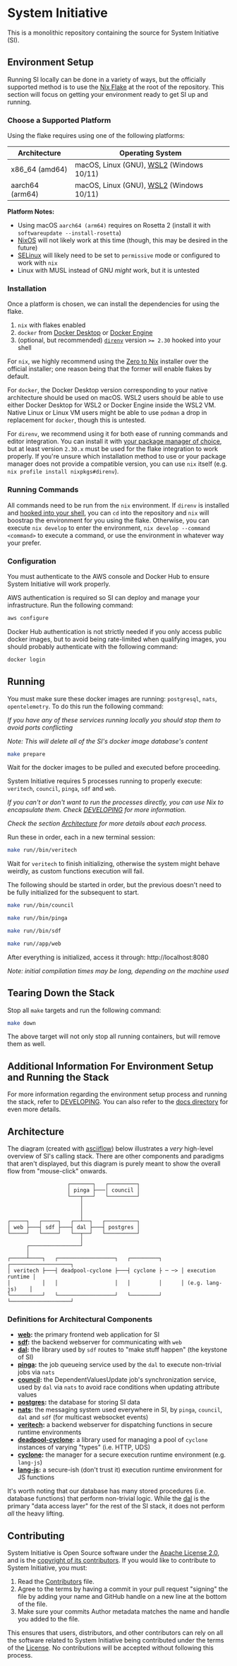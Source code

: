 # System Initiative

This is a monolithic repository containing the source for System Initiative (SI).

## Environment Setup

Running SI locally can be done in a variety of ways, but the officially supported method is to use the [Nix Flake](flake.nix)
at the root of the repository.
This section will focus on getting your environment ready to get SI up and running.

### Choose a Supported Platform

Using the flake requires using one of the following platforms:


| Architecture    | Operating System                                                                           |
|-----------------|--------------------------------------------------------------------------------------------|
| x86_64 (amd64)  | macOS, Linux (GNU), [WSL2](https://learn.microsoft.com/en-us/windows/wsl/) (Windows 10/11) |
| aarch64 (arm64) | macOS, Linux (GNU), [WSL2](https://learn.microsoft.com/en-us/windows/wsl/) (Windows 10/11) |

**Platform Notes:**
* Using macOS `aarch64 (arm64)` requires on Rosetta 2 (install it with `softwareupdate --install-rosetta`)
* [NixOS](https://nixos.org/) will not likely work at this time (though, this may be desired in the future)
* [SELinux](https://en.wikipedia.org/wiki/Security-Enhanced_Linux) will likely need to be set to `permissive` mode or configured to work with `nix`
* Linux with MUSL instead of GNU *might* work, but it is untested

### Installation

Once a platform is chosen, we can install the dependencies for using the flake.

1) `nix` with flakes enabled
2) `docker` from [Docker Desktop](https://www.docker.com/products/docker-desktop/) or [Docker Engine](https://docs.docker.com/engine/)
3) (optional, but recommended) [`direnv`](https://direnv.net) version `>= 2.30` hooked into your shell

For `nix`, we highly recommend using the [Zero to Nix](https://zero-to-nix.com/start/install) installer over the
official installer; one reason being that the former will enable flakes by default.

For `docker`, the Docker Desktop version corresponding to your native architecture should be used on macOS.
WSL2 users should be able to use either Docker Desktop for WSL2 or Docker Engine inside the WSL2 VM.
Native Linux or Linux VM users might be able to use `podman` a drop in replacement for `docker`, though this is untested.

For `direnv`, we recommend using it for both ease of running commands and editor integration.
You can install it with [your package manager of choice](https://direnv.net/docs/installation.html), but at least
version `2.30.x` must be used for the flake integration to work properly.
If you're unsure which installation method to use or your package manager does not provide a compatible version, you
can use `nix` itself (e.g. `nix profile install nixpkgs#direnv`).

### Running Commands

All commands need to be run from the `nix` environment.
If `direnv` is installed and [hooked into your shell](https://direnv.net/docs/hook.html), you can `cd` into
the repository and `nix` will boostrap the environment for you using the flake.
Otherwise, you can execute `nix develop` to enter the environment, `nix develop --command <command>` to
execute a command, or use the environment in whatever way your prefer.

### Configuration

You must authenticate to the AWS console and Docker Hub to ensure System Initiative will work properly.

AWS authentication is required so SI can deploy and manage your infrastructure. Run the following command:

```bash
aws configure
```

Docker Hub authentication is not strictly needed if you only access public docker images, but to avoid being rate-limited when qualifying images, you should probably authenticate with the following command:

```bash
docker login
```

## Running

You must make sure these docker images are running: `postgresql`, `nats`, `opentelemetry`. To do this run the following command:

*If you have any of these services running locally you should stop them to avoid ports conflicting*

*Note: This will delete all of the SI's docker image database's content*

```bash
make prepare
```

Wait for the docker images to be pulled and executed before proceeding.

System Initiative requires 5 processes running to properly execute: `veritech`, `council`, `pinga`, `sdf` and `web`.

*If you can't or don't want to run the processes directly, you can use Nix to encapsulate them. Check [DEVELOPING](./DEVELOPING.md) for more information.*

*Check the section [Architecture](#architecture) for more details about each process.*

Run these in order, each in a new terminal session:

```bash
make run//bin/veritech
```

Wait for `veritech` to finish initializing, otherwise the system might behave weirdly, as custom functions execution will fail.

The following should be started in order, but the previous doesn't need to be fully initialized for the subsequent to start.

```bash
make run//bin/council
```

```bash
make run//bin/pinga
```

```bash
make run//bin/sdf
```

```bash
make run//app/web
```

After everything is initialized, access it through: http://localhost:8080

*Note: initial compilation times may be long, depending on the machine used*

## Tearing Down the Stack

Stop all `make` targets and run the following command:

```bash
make down
```

The above target will not only stop all running containers, but will remove them as well.

## Additional Information For Environment Setup and Running the Stack

For more information regarding the environment setup process and running the stack, refer to
[DEVELOPING](./DEVELOPING.md).
You can also refer to the [docs directory](./docs) for even more details.

## Architecture

The diagram (created with [asciiflow](https://asciiflow.com)) below illustrates a _very_ high-level overview of SI's calling stack.
There are other components and paradigms that aren't displayed, but this diagram is purely meant to show the overall flow from "mouse-click" onwards.

```
                   ┌───────┐   ┌─────────┐
                   │ pinga ├───│ council │
                   └───┬───┘   └─────────┘
                       │
                       │
                       │
┌─────┐   ┌─────┐   ┌──┴──┐   ┌──────────┐
│ web ├───┤ sdf ├───┤ dal ├───┤ postgres │
└─────┘   └─────┘   └──┬──┘   └──────────┘
                       │
      ┌────────────────┘
      │
┌─────┴────┐   ┌──────────────────┐   ┌─────────┐      ┌───────────────────┐
│ veritech ├───┤ deadpool-cyclone ├───┤ cyclone ├ ─ ─> │ execution runtime │
│          │   │                  │   │         │      │ (e.g. lang-js)    │
└──────────┘   └──────────────────┘   └─────────┘      └───────────────────┘
```

### Definitions for Architectural Components

- **[web](./app/web/):** the primary frontend web application for SI
- **[sdf](./bin/sdf/):** the backend webserver for communicating with `web`
- **[dal](./lib/dal/):** the library used by `sdf` routes to "make stuff happen" (the keystone of SI)
- **[pinga](./bin/pinga/):** the job queueing service used by the `dal` to execute non-trivial jobs via `nats`
- **[council](./bin/council/):** the DependentValuesUpdate job's synchronization service, used by `dal` via `nats` to avoid race conditions when updating attribute values
- **[postgres](https://postgresql.org):** the database for storing SI data
- **[nats](https://nats.io):** the messaging system used everywhere in SI, by `pinga`, `council`, `dal` and `sdf` (for multicast websocket events)
- **[veritech](./bin/veritech/):** a backend webserver for dispatching functions in secure runtime environments
- **[deadpool-cyclone](./lib/deadpool-cyclone/):** a library used for managing a pool of `cyclone` instances of varying "types" (i.e. HTTP, UDS)
- **[cyclone](./bin/cyclone/):** the manager for a secure execution runtime environment (e.g. `lang-js`)
- **[lang-js](./bin/lang-js/):** a secure-ish (don't trust it) execution runtime environment for JS functions

It's worth noting that our database has many stored procedures (i.e. database functions) that perform non-trivial logic.
While the [dal](./lib/dal) is the primary "data access layer" for the rest of the SI stack, it does not perform _all_ the heavy lifting.

## Contributing

System Initiative is Open Source software under the [Apache License 2.0](LICENSE), and is the [copyright of its contributors](NOTICE). If you would like to contribute to System Initiative, you must:

1. Read the [Contributors](CONTRIBUTORS.md) file.
2. Agree to the terms by having a commit in your pull request "signing" the file by adding your name and GitHub handle on a new line at the bottom of the file.
3. Make sure your commits Author metadata matches the name and handle you added to the file.

This ensures that users, distributors, and other contributors can rely on all the software related to System Initiative being contributed under the terms of the [License](LICENSE). No contributions will be accepted without following this process.